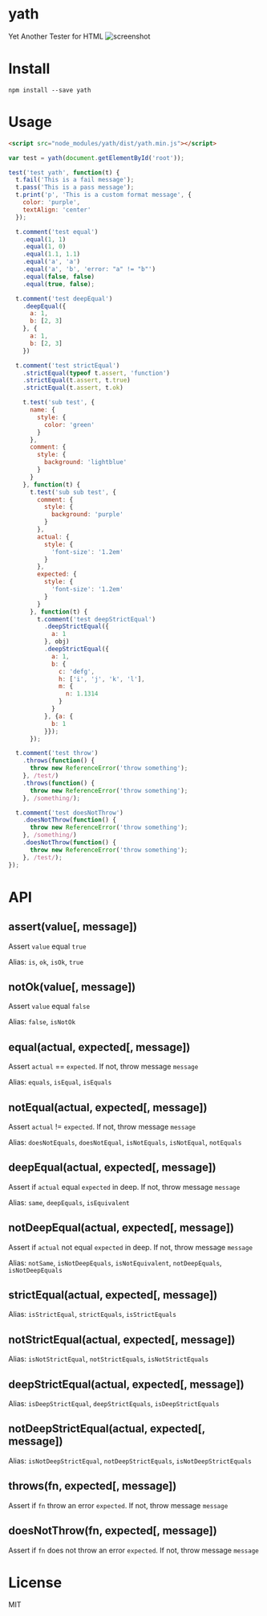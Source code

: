 # yath
Yet Another Tester for HTML
![screenshot](screenshot.png)

# Install
```shell
npm install --save yath
```

# Usage
```html
<script src="node_modules/yath/dist/yath.min.js"></script>
```
```js
var test = yath(document.getElementById('root'));

test('test yath', function(t) {
  t.fail('This is a fail message');
  t.pass('This is a pass message');
  t.print('p', 'This is a custom format message', {
    color: 'purple',
    textAlign: 'center'
  });

  t.comment('test equal')
    .equal(1, 1)
    .equal(1, 0)
    .equal(1.1, 1.1)
    .equal('a', 'a')
    .equal('a', 'b', 'error: "a" != "b"')
    .equal(false, false)
    .equal(true, false);

  t.comment('test deepEqual')
    .deepEqual({
      a: 1,
      b: [2, 3]
    }, {
      a: 1,
      b: [2, 3]
    })

  t.comment('test strictEqual')
    .strictEqual(typeof t.assert, 'function')
    .strictEqual(t.assert, t.true)
    .strictEqual(t.assert, t.ok)

    t.test('sub test', {
      name: {
        style: {
          color: 'green'
        }
      },
      comment: {
        style: {
          background: 'lightblue'
        }
      }
    }, function(t) {
      t.test('sub sub test', {
        comment: {
          style: {
            background: 'purple'
          }
        },
        actual: {
          style: {
            'font-size': '1.2em'
          }
        },
        expected: {
          style: {
            'font-size': '1.2em'
          }
        }
      }, function(t) {
        t.comment('test deepStrictEqual')
          .deepStrictEqual({
            a: 1
          }, obj)
          .deepStrictEqual({
            a: 1,
            b: {
              c: 'defg',
              h: ['i', 'j', 'k', 'l'],
              m: {
                n: 1.1314
              }
            }
          }, {a: {
          	b: 1
          }});
      });

  t.comment('test throw')
    .throws(function() {
      throw new ReferenceError('throw something');
    }, /test/)
    .throws(function() {
      throw new ReferenceError('throw something');
    }, /something/);

  t.comment('test doesNotThrow')
    .doesNotThrow(function() {
      throw new ReferenceError('throw something');
    }, /something/)
    .doesNotThrow(function() {
      throw new ReferenceError('throw something');
    }, /test/);
});
```

# API
## assert(value[, message])
Assert `value` equal `true`

Alias: `is`, `ok`, `isOk`, `true`

## notOk(value[, message])
Assert `value` equal `false`

Alias: `false`, `isNotOk`

## equal(actual, expected[, message])
Assert `actual` == `expected`. If not, throw message `message`

Alias: `equals`, `isEqual`, `isEquals`

## notEqual(actual, expected[, message])
Assert `actual` != `expected`. If not, throw message `message`

Alias: `doesNotEquals`, `doesNotEqual`, `isNotEquals`, `isNotEqual`, `notEquals`

## deepEqual(actual, expected[, message])
Assert if `actual` equal `expected` in deep. If not, throw message `message`

Alias: `same`, `deepEquals`, `isEquivalent`

## notDeepEqual(actual, expected[, message])
Assert if `actual` not equal `expected` in deep. If not, throw message `message`

Alias: `notSame`, `isNotDeepEquals`, `isNotEquivalent`, `notDeepEquals`, `isNotDeepEquals`

## strictEqual(actual, expected[, message])
Alias: `isStrictEqual`, `strictEquals`, `isStrictEquals`

## notStrictEqual(actual, expected[, message])
Alias: `isNotStrictEqual`, `notStrictEquals`, `isNotStrictEquals`

## deepStrictEqual(actual, expected[, message])
Alias: `isDeepStrictEqual`, `deepStrictEquals`, `isDeepStrictEquals`

## notDeepStrictEqual(actual, expected[, message])
Alias: `isNotDeepStrictEqual`, `notDeepStrictEquals`, `isNotDeepStrictEquals`

## throws(fn, expected[, message])
Assert if `fn` throw an error `expected`. If not, throw message `message`

## doesNotThrow(fn, expected[, message])
Assert if `fn` does not throw an error `expected`. If not, throw message `message`

# License
MIT
